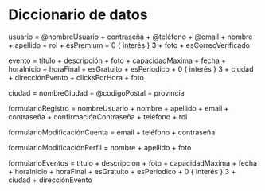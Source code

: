 # Diccionario de datos

usuario \= @nombreUsuario \+ contraseña \+ @teléfono \+ @email \+ nombre \+ apellido \+ rol \+ esPremium \+ 0 { interés } 3
\+ foto + esCorreoVerificado

evento \= título \+ descripción \+ foto \+ capacidadMaxima \+ fecha \+ horaInicio \+ horaFinal \+
esGratuito \+ esPeriodico \+ 0 { interés } 3 \+ ciudad \+ direcciónEvento \+ clicksPorHora \+ foto

ciudad \= nombreCiudad \+ @codigoPostal \+ provincia

formularioRegistro \= nombreUsuario \+ nombre \+ apellido \+ email \+ contraseña \+ confirmaciónContraseña \+ teléfono \+ rol

formularioModificaciónCuenta \= email \+ teléfono \+ contraseña

formularioModificaciónPerfil \= nombre \+ apellido \+ foto

formularioEventos \= título \+ descripción \+ foto \+ capacidadMaxima \+ fecha \+ horaInicio \+ horaFinal \+ esGratuito \+ esPeriodico \+ 0 { interés } 3 \+ ciudad \+ direcciónEvento
